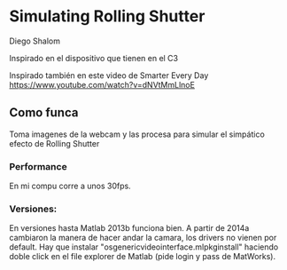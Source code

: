 # Simulating Rolling Shutter

Diego Shalom

Inspirado en el dispositivo que tienen en el C3

Inspirado también en este video de Smarter Every Day https://www.youtube.com/watch?v=dNVtMmLlnoE

## Como funca

Toma imagenes de la webcam y las procesa para simular el simpático efecto de Rolling Shutter

### Performance

En mi compu corre a unos 30fps. 


### Versiones:
En versiones hasta Matlab 2013b funciona bien.
A partir de 2014a cambiaron la manera de hacer andar la camara, los drivers no vienen por default. Hay que instalar  "osgenericvideointerface.mlpkginstall" haciendo doble click en el file explorer de Matlab (pide login y pass de MatWorks).
